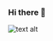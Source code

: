 ### Hi there 👋

![text alt](https://t4.ftcdn.net/jpg/01/12/22/67/360_F_112226742_1EEoC12dd6f9zST6qCFG3nBrPd4ciwZZ.jpg)

<!--
**AddyJaime/AddyJaime** is a ✨ _special_ ✨ repository because its `README.md` (this file) appears on your GitHub profile.

Here are some ideas to get you started:

- 🔭 I’m currently working on ...
- 🌱 I’m currently learning ...
- 👯 I’m looking to collaborate on ...
- 🤔 I’m looking for help with ...
- 💬 Ask me about ...
- 📫 How to reach me: ...
- 😄 Pronouns: ...
- ⚡ Fun fact: ...
-->
